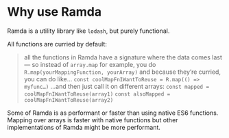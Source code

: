 # Why use Ramda

Ramda is a utility library like `lodash`, but purely functional.

All functions are curried by default:

> all the functions in Ramda have a signature where the data comes last — so instead of `array.map` for example, you do `R.map(yourMappingFunction, yourArray)`
> and because they’re curried, you can do like…
> `const coolMapFnIWantToReuse = R.map(() => myfunc…)`
> …and then just call it on different arrays:
> `const mapped = coolMapFnIWantToReuse(array1)`
> `const alsoMapped = coolMapFnIWantToReuse(array2)`

Some of Ramda is as performant or faster than using native ES6 functions. Mapping over arrays is faster with native functions but other implementations of Ramda might be more performant.